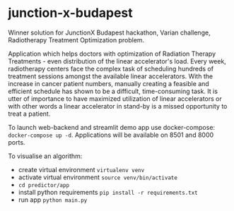 # junction-x-budapest

Winner solution for JunctionX Budapest hackathon, Varian challenge, Radiotherapy Treatment Optimization problem. 

Application which helps doctors with optimization of Radiation Therapy Treatments - even distribution of the linear accelerator's load. Every week, radiotherapy centers face the complex task of scheduling hundreds of treatment sessions amongst the available linear accelerators. With the increase in cancer patient numbers, manually creating a feasible and efficient schedule has shown to be a difficult, time-consuming task. It is utter of importance to have maximized utilization of linear accelerators or with other words a linear accelerator in stand-by is a missed opportunity to treat a patient.


To launch web-backend and streamlit demo app use docker-compose: `docker-compose up -d`. Applications will be available on 8501 and 8000 ports.

To visualise an algorithm:
- create virtual environment `virtualenv venv`
- activate virtual environment `source venv/bin/activate`
- `cd predictor/app`
- install python requirements `pip install -r requirements.txt`
- run app `python main.py`
 
